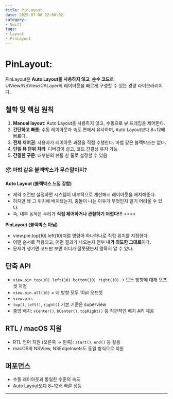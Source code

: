 ```yaml
---
title: PinLayout
date: 2025-07-08 22:00:02
category: 
- Swift
tags: 
- Layout
- PinLayout
---
```


# PinLayout:

PinLayout은 **Auto Layout을 사용하지 않고**, **순수 코드**로 UIView/NSView/CALayer의 레이아웃을 빠르게 구성할 수 있는 경량 라이브러리이다.

## 철학 및 핵심 원칙
1. **Manual layout**: Auto Layout을 사용하지 않고, 수동으로 뷰 프레임을 제어한다.
2. **간단하고 빠름**: 수동 레이아웃과 속도 면에서 유사하며, Auto Layout보다 8\~12배 빠르다.
3. **전체 제어권**: 사용자가 레이아웃 과정을 직접 수행한다. 마법 같은 블랙박스는 없다.
4. **단일 뷰 단위 처리**: 디버깅이 쉽고, 코드 간결성 유지 가능
5. **간결한 구문**: 대부분의 뷰를 한 줄로 설정할 수 있음

### 📦 마법 같은 블랙박스가 무슨말이지?
**Auto Layout (블랙박스 느낌 강함)**
* 제약 조건만 설정하면 시스템이 내부적으로 계산해서 레이아웃을 배치해준다.
* 하지만 왜 그 위치에 배치됐는지, 충돌이 나는 이유가 무엇인지 알기 어려울 수 있다.
* 즉, 내부 동작은 우리가 **직접 제어하거나 관찰하기 어렵다!!!** <<<<

**PinLayout (블랙박스 아님)**
* view.pin.top(10).left(10)처럼 명령어 하나하나로 직접 위치를 지정한다.
* 어떤 순서로 적용되고, 어떤 결과가 나오는지 전부 **내가 의도한 그대로**이다.
* 문제가 생기면 코드만 보면 어디가 잘못됐는지 명확히 알 수 있다.

## 단축 API
- `view.pin.top(10).left(10).bottom(10).right(10)` → 모든 방향에 대해 오프셋 지정
- `view.pin.all(10)` = 네 방향 모두 10pt 오프셋
- `view.pin.`
- `top()`, `left()`, `right()` 기본 기준은 superview
- 중앙 배치: `vCenter()`, `hCenter()`, `topRight()` 등 직관적인 배치 API 제공

## RTL / macOS 지원
- RTL 언어 지원 (오른쪽 → 왼쪽): `start()`, `end()` 등 활용
- macOS의 NSView, NSEdgeInsets도 동일 방식으로 지원

## 퍼포먼스
- 수동 레이아웃과 동일한 수준의 속도
- Auto Layout보다 8\~12배 빠른 성능

---



